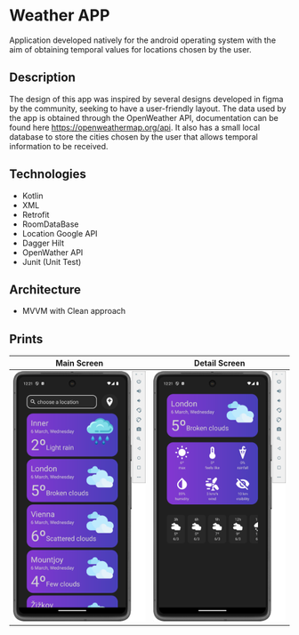 # Weather APP
Application developed natively for the android operating system with the aim of obtaining temporal values ​​for locations chosen by the user.

## Description
The design of this app was inspired by several designs developed in figma by the community, seeking to have a user-friendly layout. The data used by the app is obtained through the OpenWeather API, documentation can be found here https://openweathermap.org/api. It also has a small local database to store the cities chosen by the user that allows temporal information to be received.



## Technologies

* Kotlin
* XML
* Retrofit
* RoomDataBase
* Location Google API
* Dagger Hilt
* OpenWather API
* Junit (Unit Test)

## Architecture

* MVVM with Clean approach

## Prints
Main Screen             |  Detail Screen
:-------------------------:|:-------------------------:
![alt text](https://github.com/LucasPrioste92/APPWeather/blob/main/images/main.png)  |  ![alt text](https://github.com/LucasPrioste92/APPWeather/blob/main/images/detail.png)
